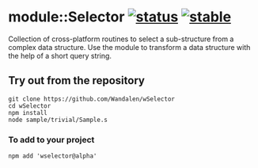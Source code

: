 
# module::Selector [![status](https://github.com/Wandalen/wSelector/actions/workflows/StandardPublish.yml/badge.svg)](https://github.com/Wandalen/wSelector/actions/workflows/StandardPublish.yml) [![stable](https://img.shields.io/badge/stability-stable-brightgreen.svg)](https://github.com/emersion/stability-badges#stable)

Collection of cross-platform routines to select a sub-structure from a complex data structure. Use the module to transform a data structure with the help of a short query string.

## Try out from the repository
```
git clone https://github.com/Wandalen/wSelector
cd wSelector
npm install
node sample/trivial/Sample.s
```

### To add to your project
```
npm add 'wselector@alpha'
```





































































































